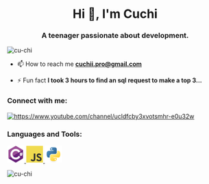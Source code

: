 <h1 align="center">Hi 👋, I'm Cuchi</h1>
<h3 align="center">A teenager passionate about development.</h3>

<p align="left"> <img src="https://komarev.com/ghpvc/?username=cu-chi&label=Profile%20views&color=0e75b6&style=flat" alt="cu-chi" /> </p>

- 📫 How to reach me **cuchii.pro@gmail.com**

- ⚡ Fun fact **I took 3 hours to find an sql request to make a top 3...**

<h3 align="left">Connect with me:</h3>
<p align="left">
<a href="https://www.youtube.com/c/https://www.youtube.com/channel/ucldfcby3xvotsmhr-e0u32w" target="blank"><img align="center" src="https://cdn.jsdelivr.net/npm/simple-icons@3.0.1/icons/youtube.svg" alt="https://www.youtube.com/channel/ucldfcby3xvotsmhr-e0u32w" height="30" width="40" /></a>
</p>

<h3 align="left">Languages and Tools:</h3>
<p align="left"> <a href="https://www.w3schools.com/cs/" target="_blank"> <img src="https://raw.githubusercontent.com/devicons/devicon/master/icons/csharp/csharp-original.svg" alt="csharp" width="40" height="40"/> </a> <a href="https://developer.mozilla.org/en-US/docs/Web/JavaScript" target="_blank"> <img src="https://raw.githubusercontent.com/devicons/devicon/master/icons/javascript/javascript-original.svg" alt="javascript" width="40" height="40"/> </a> <a href="https://www.python.org" target="_blank"> <img src="https://raw.githubusercontent.com/devicons/devicon/master/icons/python/python-original.svg" alt="python" width="40" height="40"/> </a> </p>

<p><img align="left" src="https://github-readme-stats.vercel.app/api/top-langs?username=cu-chi&show_icons=true&locale=en&layout=compact" alt="cu-chi" /></p>
